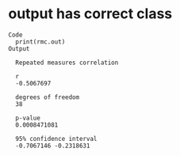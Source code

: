 # output has correct class

    Code
      print(rmc.out)
    Output
      
      Repeated measures correlation
      
      r
      -0.5067697
      
      degrees of freedom
      38
      
      p-value
      0.0008471081
      
      95% confidence interval
      -0.7067146 -0.2318631 
      

